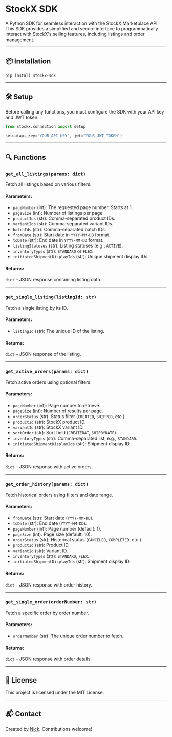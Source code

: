 # StockX SDK

A Python SDK for seamless interaction with the StockX Marketplace API. This SDK provides a simplified and secure interface to programmatically interact with StockX's selling features, including listings and order management.

---

## 📦 Installation

```
pip install stockx-sdk
```

---

## 🛠 Setup

Before calling any functions, you must configure the SDK with your API key and JWT token:

```python
from stockx.connection import setup

setup(api_key="YOUR_API_KEY", jwt="YOUR_JWT_TOKEN")
```

---

## 🔍 Functions

### `get_all_listings(params: dict)`

Fetch all listings based on various filters.

#### Parameters:
- `pageNumber` (int): The requested page number. Starts at 1.
- `pageSize` (int): Number of listings per page.
- `productIds` (str): Comma-separated product IDs.
- `variantIds` (str): Comma-separated variant IDs.
- `batchIds` (str): Comma-separated batch IDs.
- `fromDate` (str): Start date in `YYYY-MM-DD` format.
- `toDate` (str): End date in `YYYY-MM-DD` format.
- `listingStatuses` (str): Listing statuses (e.g., `ACTIVE`).
- `inventoryTypes` (str): `STANDARD` or `FLEX`.
- `initiatedShipmentDisplayIds` (str): Unique shipment display IDs.

#### Returns:
`dict` – JSON response containing listing data.

---

### `get_single_listing(listingId: str)`

Fetch a single listing by its ID.

#### Parameters:
- `listingId` (str): The unique ID of the listing.

#### Returns:
`dict` – JSON response of the listing.

---

### `get_active_orders(params: dict)`

Fetch active orders using optional filters.

#### Parameters:
- `pageNumber` (int): Page number to retrieve.
- `pageSize` (int): Number of results per page.
- `orderStatus` (str): Status filter (`CREATED`, `SHIPPED`, etc.).
- `productId` (str): StockX product ID.
- `variantId` (str): StockX variant ID.
- `sortOrder` (str): Sort field (`CREATEDAT`, `SHIPBYDATE`).
- `inventoryTypes` (str): Comma-separated list, e.g., `STANDARD`.
- `initiatedShipmentDisplayIds` (str): Shipment display ID.

#### Returns:
`dict` – JSON response with active orders.

---

### `get_order_history(params: dict)`

Fetch historical orders using filters and date range.

#### Parameters:
- `fromDate` (str): Start date (`YYYY-MM-DD`).
- `toDate` (str): End date (`YYYY-MM-DD`).
- `pageNumber` (int): Page number (default: 1).
- `pageSize` (int): Page size (default: 10).
- `orderStatus` (str): Historical status (`CANCELED`, `COMPLETED`, etc.).
- `productId` (str): Product ID.
- `variantId` (str): Variant ID.
- `inventoryTypes` (str): `STANDARD`, `FLEX`.
- `initiatedShipmentDisplayIds` (str): Shipment display ID.

#### Returns:
`dict` – JSON response with order history.

---

### `get_single_order(orderNumber: str)`

Fetch a specific order by order number.

#### Parameters:
- `orderNumber` (str): The unique order number to fetch.

#### Returns:
`dict` – JSON response with order details.

---

## 📄 License

This project is licensed under the MIT License.

---

## 📬 Contact

Created by [Nick](mailto:njames.programming@gmail.com). Contributions welcome!
